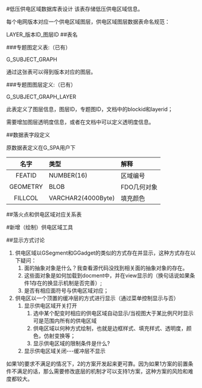 #低压供电区域数据库表设计
该表存储低压供电区域信息。

每个电网版本对应一个供电区域图层，供电区域图层数据表命名规范：

LAYER\_版本ID\_图层ID
##表名

###专题图定义表:（已有）

G_SUBJECT_GRAPH

通过这张表可以得到版本对应的图层。

###专题图图层定义:（已有）

G_SUBJECT_GRAPH_LAYER

此表定义了图层信息，图层ID，专题图ID，文档中的blockid和layerid；

需要增加图层透明度信息，或者在文档中可以定义透明度信息。

##数据表字段定义

原数据表定义在G_SPA用户下

|名字	|	类型|解释	|
| :---: | :--- | :--- |
| FEATID	| NUMBER(16) | 区域编号 |
| GEOMETRY	| BLOB | FDO几何对象 |
| FILLCOL	| VARCHAR2(4000Byte)	| 填充颜色 |

##落火点和供电区域对应关系表


#新增（绘制）供电区域工具

##显示方式讨论
1. 供电区域以GSegment和GGadget的类似的方式存在并显示，这种方式存在以下疑问：
	1. 面的抽象对象是什么？我查看源代码没找到相关面的抽象对象的存在。
	2. 这些面对象是如何加载到docment中，并在view显示的（换句话说如果条件1存在的换显示机制是否完善）;
	3. 是否有相应面符号与供电区域对应；
2. 供电区以一个顶置的缓冲层的方式进行显示（通过菜单控制显示与否）
	1. 显示供电区域开关打开
		1. 选中某个配变时相应的供电区域自动显示/当视图大于某比例尺时显示可是范围内所有的供电区域
		2. 供电区域以何种方式绘制，也就是边框样式、填充样式、透明度，颜色，仿射变换等；
		3. 显示供电区域的限制条件是什么?
	2. 显示供电区域关闭---缓冲层不显示

如果1的要求不满足的情况下，2的方案开发起来更可靠。因为如果1方案的前置条件不满足的话，那么需要修改底层的机制才可以支持1方案，这种方案的风险和难度都较大。
